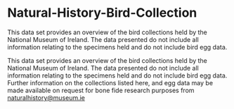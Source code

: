 # Natural-History-Bird-Collection
This data set provides an overview of the bird collections held by the National Museum of Ireland. The data presented do not include all information relating to the specimens held and do not include bird egg data. 

This data set provides an overview of the bird collections held by the National Museum of Ireland. The data presented do not include all information relating to the specimens held and do not include bird egg data. Further information on the collections listed here, and egg data may be made available on request for bone fide research purposes from naturalhistory@museum.ie
